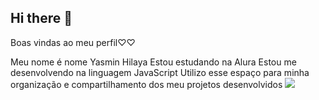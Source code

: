 ## Hi there 👋
Boas vindas ao meu perfil♡♡

Meu nome é nome Yasmin Hilaya
Estou estudando na Alura
Estou me desenvolvendo na linguagem JavaScript
Utilizo esse espaço para minha organização e compartilhamento dos meu projetos desenvolvidos
![](https://pin.it/3oE8I1NPN)
